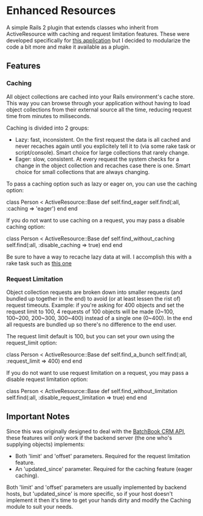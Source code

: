 Enhanced Resources
==================
A simple Rails 2 plugin that extends classes who inherit from ActiveResource with caching and request limitation features. These were developed specifically for [this application](http://github.com/sdale/bblue_crm) but I decided to modularize the code a bit more and make it available as a plugin.

Features
---------------------

### Caching
All object collections are cached into your Rails environment's cache store. This way you can browse through your application without having to load object collections from their external source all the time, reducing request time from minutes to miliseconds.

Caching is divided into 2 groups:
* Lazy: fast, inconsistent. On the first request the data is all cached and never recaches again until you explicitely tell it to (via some rake task or script/console). Smart choice for large collections that rarely change.
* Eager: slow, consistent. At every request the system checks for a change in the object collection and recaches case there is one. Smart choice for small collections that are always changing.

To pass a caching option such as lazy or eager on, you can use the caching option:

class Person < ActiveResource::Base
	def self.find_eager
		self.find(:all, :caching => 'eager')
	end
end

If you do not want to use caching on a request, you may pass a disable caching option:

class Person < ActiveResource::Base
	def self.find_without_caching
		self.find(:all, :disable_caching => true)
	end
end

Be sure to have a way to recache lazy data at will. I accomplish this with a rake task such as [this one](http://github.com/sdale/bblue_crm/blob/master/lib/tasks/recache.rake)

### Request Limitation
Object collection requests are broken down into smaller requests (and bundled up together in the end) to avoid (or at least lessen the rist of) request timeouts.
Example: if you're asking for 400 objects and set the request limit to 100, 4 requests of 100 objects will be made (0~100, 100~200, 200~300, 300~400) instead of a single one (0~400). In the end all requests are bundled up so there's no difference to the end user.

The request limit default is 100, but you can set your own using the request_limit option:

class Person < ActiveResource::Base
	def self.find_a_bunch
		self.find(:all, :request_limit => 400)
	end
end

If you do not want to use request limitation on a request, you may pass a disable request limitation option:

class Person < ActiveResource::Base
	def self.find_without_limitation
		self.find(:all, :disable_request_limitation => true)
	end
end

Important Notes
---------------
Since this was originally designed to deal with the [BatchBook CRM API](http://developer.batchblue.com/), these features will *only* work if the backend server (the one who's supplying objects) implements:
* Both 'limit' and 'offset' parameters. Required for the request limitation feature.
* An 'updated_since' parameter. Required for the caching feature (eager caching).

Both 'limit' and 'offset' parameters are usually implemented by backend hosts, but 'updated_since' is more specific, so if your host doesn't implement it then it's time to get your hands dirty and modify the Caching module to suit your needs.